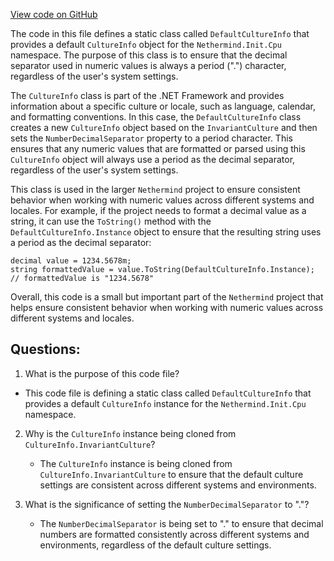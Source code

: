 [View code on GitHub](https://github.com/nethermindeth/nethermind/Nethermind.Init/Cpu/DefaultCultureInfo.cs)

The code in this file defines a static class called `DefaultCultureInfo` that provides a default `CultureInfo` object for the `Nethermind.Init.Cpu` namespace. The purpose of this class is to ensure that the decimal separator used in numeric values is always a period (".") character, regardless of the user's system settings.

The `CultureInfo` class is part of the .NET Framework and provides information about a specific culture or locale, such as language, calendar, and formatting conventions. In this case, the `DefaultCultureInfo` class creates a new `CultureInfo` object based on the `InvariantCulture` and then sets the `NumberDecimalSeparator` property to a period character. This ensures that any numeric values that are formatted or parsed using this `CultureInfo` object will always use a period as the decimal separator, regardless of the user's system settings.

This class is used in the larger `Nethermind` project to ensure consistent behavior when working with numeric values across different systems and locales. For example, if the project needs to format a decimal value as a string, it can use the `ToString()` method with the `DefaultCultureInfo.Instance` object to ensure that the resulting string uses a period as the decimal separator:

```
decimal value = 1234.5678m;
string formattedValue = value.ToString(DefaultCultureInfo.Instance);
// formattedValue is "1234.5678"
```

Overall, this code is a small but important part of the `Nethermind` project that helps ensure consistent behavior when working with numeric values across different systems and locales.
## Questions: 
 1. What is the purpose of this code file?
   - This code file is defining a static class called `DefaultCultureInfo` that provides a default `CultureInfo` instance for the `Nethermind.Init.Cpu` namespace.

2. Why is the `CultureInfo` instance being cloned from `CultureInfo.InvariantCulture`?
   - The `CultureInfo` instance is being cloned from `CultureInfo.InvariantCulture` to ensure that the default culture settings are consistent across different systems and environments.

3. What is the significance of setting the `NumberDecimalSeparator` to "."?
   - The `NumberDecimalSeparator` is being set to "." to ensure that decimal numbers are formatted consistently across different systems and environments, regardless of the default culture settings.
